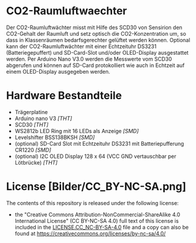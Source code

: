 # CO2-Raumluftwaechter
Der CO2-Raumluftwächter misst mit Hilfe des SCD30 von Sensirion den CO2-Gehalt der Raumluft und setz optisch die CO2-Konzentration um, so dass in Klassenräumen bedarfsgerechter gelüftet werden können. Optional kann der CO2-Raumluftwächter mit einer Echtzeituhr DS3231 (Batteriegepuffert) und SD-Card-Slot und/oder OLED-Display ausgestattet werden. Per Arduino Nano V3.0 werden die Messwerte vom SCD30 abgerufen und können auf SD-Card protokolliert wie auch in Echtzeit auf einem OLED-Display ausgegeben werden.
# Hardware Bestandteile
* Trägerplatine
* Arduino nano V3 _[THT]_
* SCD30 _[THT]_
* WS2812b LED Ring mit 16 LEDs als Anzeige _[SMD]_
* Levelshifter BSS138BKSH _[SMD]_
* (optional) SD-Card Slot mit Echtzeituhr DS3231 mit Batteriepufferung CR1220 _[SMD]_
* (optional) I2C OLED Display 128 x 64 (VCC GND vertauschbar per Lötbrücke) _[THT]_

# License [Bilder/CC_BY-NC-SA.png]

The contents of this repository is released under the following license:

- the "Creative Commons Attribution-NonCommercial-ShareAlike 4.0 International License" (CC BY-NC-SA 4.0) full text of this license is included in the [LICENSE.CC_NC-BY-SA-4.0](https://github.com/Doctor-B/CO2-Raumluftwaechter/main/LICENSE.CC_NC-BY-SA) file and a copy can also be found at https://creativecommons.org/licenses/by-nc-sa/4.0/
